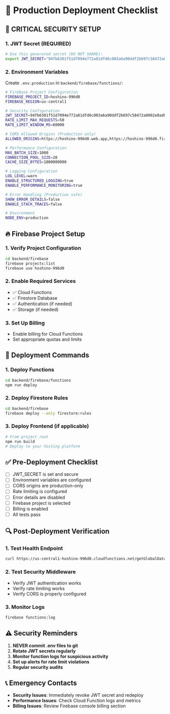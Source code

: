 # 🚀 Production Deployment Checklist

## **🔐 CRITICAL SECURITY SETUP**

### **1. JWT Secret (REQUIRED)**
```bash
# Use this generated secret (DO NOT SHARE):
export JWT_SECRET="94fb6301f51d7094e772a81dfd6c003a6a90ddf2b697c58472a8002e8ad078223cb659d8397299db79282a7219ccda52abf3418fcab1ebf23c1f426b84245e55"
```

### **2. Environment Variables**
Create `.env.production` in `backend/firebase/functions/`:
```bash
# Firebase Project Configuration
FIREBASE_PROJECT_ID=hoshino-996d0
FIREBASE_REGION=us-central1

# Security Configuration
JWT_SECRET=94fb6301f51d7094e772a81dfd6c003a6a90ddf2b697c58472a8002e8ad078223cb659d8397299db79282a7219ccda52abf3418fcab1ebf23c1f426b84245e55
RATE_LIMIT_MAX_REQUESTS=50
RATE_LIMIT_WINDOW_MS=60000

# CORS Allowed Origins (Production only)
ALLOWED_ORIGINS=https://hoshino-996d0.web.app,https://hoshino-996d0.firebaseapp.com

# Performance Configuration
MAX_BATCH_SIZE=1000
CONNECTION_POOL_SIZE=20
CACHE_SIZE_BYTES=1000000000

# Logging Configuration
LOG_LEVEL=warn
ENABLE_STRUCTURED_LOGGING=true
ENABLE_PERFORMANCE_MONITORING=true

# Error Handling (Production safe)
SHOW_ERROR_DETAILS=false
ENABLE_STACK_TRACES=false

# Environment
NODE_ENV=production
```

## **🔥 Firebase Project Setup**

### **1. Verify Project Configuration**
```bash
cd backend/firebase
firebase projects:list
firebase use hoshino-996d0
```

### **2. Enable Required Services**
- ✅ Cloud Functions
- ✅ Firestore Database
- ✅ Authentication (if needed)
- ✅ Storage (if needed)

### **3. Set Up Billing**
- Enable billing for Cloud Functions
- Set appropriate quotas and limits

## **🚀 Deployment Commands**

### **1. Deploy Functions**
```bash
cd backend/firebase/functions
npm run deploy
```

### **2. Deploy Firestore Rules**
```bash
cd backend/firebase
firebase deploy --only firestore:rules
```

### **3. Deploy Frontend (if applicable)**
```bash
# From project root
npm run build
# Deploy to your hosting platform
```

## **✅ Pre-Deployment Checklist**

- [ ] JWT_SECRET is set and secure
- [ ] Environment variables are configured
- [ ] CORS origins are production-only
- [ ] Rate limiting is configured
- [ ] Error details are disabled
- [ ] Firebase project is selected
- [ ] Billing is enabled
- [ ] All tests pass

## **🔍 Post-Deployment Verification**

### **1. Test Health Endpoint**
```bash
curl https://us-central1-hoshino-996d0.cloudfunctions.net/getGlobalDataHealth
```

### **2. Test Security Middleware**
- Verify JWT authentication works
- Verify rate limiting works
- Verify CORS is properly configured

### **3. Monitor Logs**
```bash
firebase functions:log
```

## **⚠️ Security Reminders**

1. **NEVER commit .env files to git**
2. **Rotate JWT secrets regularly**
3. **Monitor function logs for suspicious activity**
4. **Set up alerts for rate limit violations**
5. **Regular security audits**

## **📞 Emergency Contacts**

- **Security Issues**: Immediately revoke JWT secret and redeploy
- **Performance Issues**: Check Cloud Function logs and metrics
- **Billing Issues**: Review Firebase console billing section

